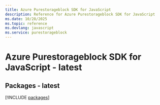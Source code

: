 ```yaml
---
title: Azure Purestorageblock SDK for JavaScript
description: Reference for Azure Purestorageblock SDK for JavaScript
ms.date: 10/28/2025
ms.topic: reference
ms.devlang: javascript
ms.service: purestorageblock
---
```

# Azure Purestorageblock SDK for JavaScript - latest
## Packages - latest
[!INCLUDE [packages](purestorageblock-index.md)]